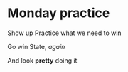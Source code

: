 # Monday practice

Show up
Practice what we need to win

Go win State, *again*

And look **pretty** doing it
